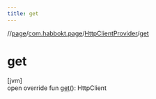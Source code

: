 ```yaml
---
title: get
---
```

//[page](../../../index.html)/[com.habbokt.page](../index.html)/[HttpClientProvider](index.html)/[get](get.html)



# get



[jvm]\
open override fun [get](get.html)(): HttpClient




